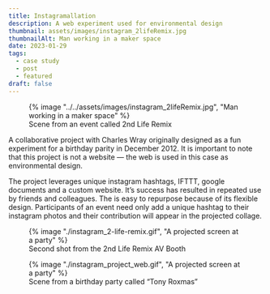 ```yaml
---
title: Instagramallation
description: A web experiment used for environmental design
thumbnail: assets/images/instagram_2lifeRemix.jpg
thumbnailAlt: Man working in a maker space 
date: 2023-01-29
tags:
  - case study
  - post
  - featured
draft: false
---
```

<figure>
  {% image "../../assets/images/instagram_2lifeRemix.jpg", "Man working in a maker space" %}
  <figcaption>Scene from an event called 2nd Life Remix</figcaption>
</figure>

A collaborative project with Charles Wray originally designed as a fun experiment for a birthday parity in December 2012. It is important to note that this project is not a website &mdash; the web is used in this case as environmental design.     

The project leverages unique instagram hashtags, IFTTT, google documents and a custom website. It’s success has resulted in repeated use by friends and colleagues. The  is easy to repurpose because of its flexible design. Participants of an event need only add a unique hashtag to their instagram photos and their contribution will appear in the projected collage.

<figure>
  {% image "./instagram_2-life-remix.gif", "A projected screen at a party" %}
  <figcaption>Second shot from the 2nd Life Remix AV Booth</figcaption>
</figure>

<figure>
  {% image "./instagram_project_web.gif", "A projected screen at a party" %}
  <figcaption>Scene from a birthday party called &ldquo;Tony Roxmas&rdquo;</figcaption>
</figure>
